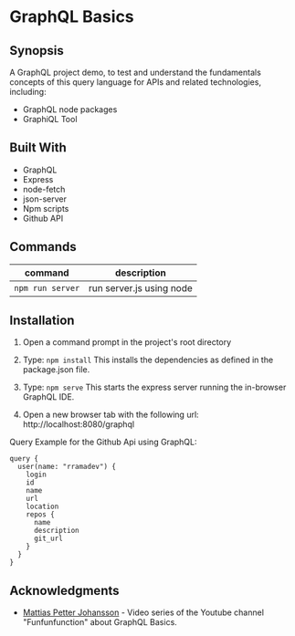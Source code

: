 # GraphQL Basics

## Synopsis

A GraphQL project demo, to test and understand the fundamentals concepts of this query language for APIs and related technologies, including: 

- GraphQL node packages
- GraphiQL Tool

## Built With

- GraphQL
- Express
- node-fetch
- json-server
- Npm scripts
- Github API

## Commands

command | description
--- | ---
`npm run server`| run server.js using node

## Installation

1) Open a command prompt in the project's root directory

2) Type: `npm install`
    This installs the dependencies as defined in the package.json file.

3) Type: `npm serve`
    This starts the express server running the in-browser GraphQL IDE.

4) Open a new browser tab with the following url: http://localhost:8080/graphql

Query Example for the Github Api using GraphQL:
```
query {
  user(name: "rramadev") {
    login
    id
    name
    url
    location
    repos {
      name
      description
      git_url
    }
  }
}
```
## Acknowledgments

* [Mattias Petter Johansson](https://www.youtube.com/watch?v=lAJWHHUz8_8) - Video series of the Youtube channel "Funfunfunction" about GraphQL Basics.